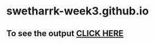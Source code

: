 # swetharrk-week3.github.io
## To see the output [CLICK HERE](https://swetharrk.github.io/swetharrk-week3.github.io/index.html)
